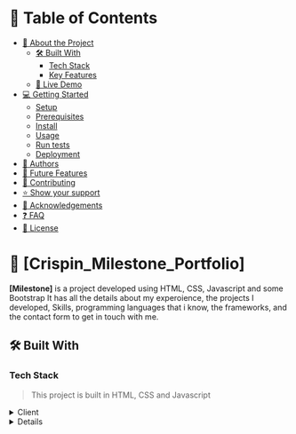 
# 📗 Table of Contents

- [📖 About the Project](#about-project)
  - [🛠 Built With](#built-with)
    - [Tech Stack](#tech-stack)
    - [Key Features](#key-features)
  - [🚀 Live Demo](#live-demo)
- [💻 Getting Started](#getting-started)
  - [Setup](#setup)
  - [Prerequisites](#prerequisites)
  - [Install](#install)
  - [Usage](#usage)
  - [Run tests](#run-tests)
  - [Deployment](#triangular_flag_on_post-deployment)
- [👥 Authors](#authors)
- [🔭 Future Features](#future-features)
- [🤝 Contributing](#contributing)
- [⭐️ Show your support](#support)
- [🙏 Acknowledgements](#acknowledgements)
- [❓ FAQ](#faq)
- [📝 License](#license)


# 📖 [Crispin_Milestone_Portfolio] <a name="about-project"></a>

**[Milestone]** is a project developed using HTML, CSS, Javascript and some Bootstrap It has all the details about my experoience, the projects I developed, Skills, programming languages that i know, the frameworks, and the contact form to get in touch with me.

## 🛠 Built With <a name="built-with"></a>

### Tech Stack <a name="tech-stack"></a>

> This project is built in HTML, CSS and Javascript

<details>
  <summary>Client</summary>
  <ul>
    <li><a href="https://reactjs.org/">HTML</a></li>
  </ul>
  <ul>
    <li><a href="https://reactjs.org/">CSS</a></li>
  </ul>
  <ul>
    <li><a href="https://reactjs.org/">JAVASCRIPT</a></li>
  </ul>
</details>
<details>

<!-- Features -->

### Key Features <a name="key-features"></a>

> This project has the following feature.

- **[Home_page]**
- **[About_Page]**

<!-- LIVE DEMO -->

## 🚀 Live Demo <a name="live-demo"></a>

> Here is the where the project is deployed and video presentation.

- [Live Demo Link](https://lively-liger-966d02.netlify.app/)

<p align="right">(<a href="#readme-top">back to top</a>)</p>


<!-- GETTING STARTED -->

## 💻 Getting Started <a name="getting-started"></a>

To get a local copy up and running, follow these steps.

### Prerequisites

In order to run this project you need:

### Setup

Clone this repository to your desired folder:

### Install

Install any code editor in your computer

clone the repo using this command:

git clone [https://github.com/Bigizi/Milestone]

### Usage

To run the project, execute the following command:

Navigating to your repo use this command: cd [directory-name]


<p align="right">(<a href="#readme-top">back to top</a>)</p>

<!-- AUTHORS -->

## 👥 Authors <a name="authors"></a>

👤 **Author**

- GitHub: [@Crispin](https://github.com/Bigizi)
- LinkedIn: [Crispin](https://www.linkedin.com/in/bigizi-nduwayo-crispin-74b534227/)

<p align="right">(<a href="#readme-top">back to top</a>)</p>

<!-- FUTURE FEATURES -->

## 🔭 Future Features <a name="future-features"></a>


- [ ] **[new_feature_1]** More CSS animation.

<p align="right">(<a href="#readme-top">back to top</a>)</p>

<!-- CONTRIBUTING -->

## 🤝 Contributing <a name="contributing"></a>

Contributions, issues, and feature requests are welcome!

<!-- SUPPORT -->

## ⭐️ Show your support <a name="support"></a>

>This project will help you to know step by step to build a portfolio using HTML, CSS and JAVASCRIPT

If you like this project...

<p align="right">(<a href="#readme-top">back to top</a>)</p>

<!-- ACKNOWLEDGEMENTS -->

## 🙏 Acknowledgments <a name="acknowledgements"></a>
> Design credit:
> Original design idea by [Cindy Shin in Behance](https://www.behance.net/adagio07)
> I would like to thank all my coding partners, morning session team and stand up call team for the support.
<p align="right">(<a href="#acknowledgements">back to top</a>)</p>
